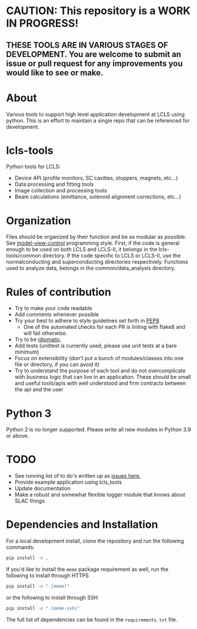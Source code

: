 # CAUTION: This repository is a WORK IN PROGRESS! 
## THESE TOOLS ARE IN VARIOUS STAGES OF DEVELOPMENT. You are welcome to submit an issue or pull request for any improvements you would like to see or make.

# About
Various tools to support high level application development at LCLS using python.  This is an effort to maintain a single repo that can be referenced for development. 

# lcls-tools
Python tools for LCLS: 
* Device API (profile monitors, SC cavities, stoppers, magnets, etc...)
* Data processing and fitting tools
* Image collection and processing tools
* Beam calculations (emittance, solenoid alignment corrections, etc...)

# Organization
Files should be organized by their function and be as modular as possible. See [model-view-control](https://www.codecademy.com/article/mvc) programming style.
First, if the code is general enough to be used on both LCLS and LCLS-II, it belongs in the lcls-tools/common directory.
If the code specific to LCLS or LCLS-II, use the normalconducting and superconducting directories respectively.
Functions used to analyze data, belongs in the common/data_analysis directory.

# Rules of contribution 
* Try to make your code readable 
* Add comments whenever possible
* Try your best to adhere to style guidelines set forth in [PEP8](https://www.python.org/dev/peps/pep-0008/)
  * One of the automated checks for each PR is linting with flake8 and will fail otherwise.   
* Try to be [idiomatic](https://docs.python-guide.org/writing/style).
* Add tests (unittest is currently used, please use unit tests at a bare minimum)
* Focus on extensibility (don't put a bunch of modules/classes into one file or directory, if you can avoid it)
* Try to understand the purpose of each tool and do not overcomplicate with business logic that can live in an application. These should be small and useful tools/apis with well understood and firm contracts between the api and the user

# Python 3
Python 2 is no longer supported. Please write all new modules in Python 3.9 or above. 

# TODO
* See running list of to do's written up as [issues here.](https://github.com/slaclab/lcls-tools/issues)
* Provide example application using lcls_tools
* Update documentation
* Make a robust and somewhat flexible logger module that knows about SLAC things

# Dependencies and Installation

For a local development install, clone the repository and run the following commands:
```bash
pip install -e .
```

If you'd like to install the `meme` package requirement as well, run the following to install through HTTPS
```bash
pip install -e ".[meme]"
```

or the following to install through SSH
```bash
pip install -e ".[meme-ssh]"
```

The full list of dependencies can be found in the `requirements.txt` file.